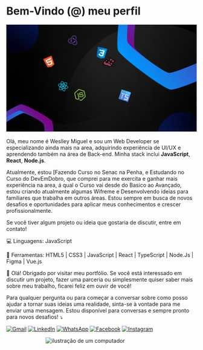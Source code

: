 # Bem-Vindo (@) meu perfil 

![GITHUB-CAPA](https://github.com/Dev-Miguel-Cafe98/Capa/blob/main/Drone_Navigation_System.gif) 



<p align="left"> 
 Olá, meu nome é Weslley Miguel e sou um Web Developer se especializando ainda mais na area, adquirindo experiência de UI/UX e aprendendo também na área de Back-end. Minha stack inclui <strong>JavaScript</strong>, <strong>React</strong>, <strong>Node.js</strong>.

Atualmente, estou [Fazendo Curso no Senac na Penha, e Estudando no Curso do DevEmDobro, que comprei para me exercita e ganhar mais experiência na area, á qual o Curso vai desde do Basico ao Avançado, estou criando atualmente algumas Wifreme e Desenvolvendo ideias para familiares que trabalha em outros áreas. Estou sempre em busca de novos desafios e oportunidades para aplicar meus conhecimentos e crescer profissionalmente.

Se você tiver algum projeto ou ideia que gostaria de discutir, entre em contato!
</p>

<p align="left">
 💻  Linguagens: JavaScript 
</p>

<p align="left">
  💼 Ferramentas: HTML5 | CSS3 | JavaScript | React | TypeScript | Node.Js | Figma | Vue.js
</p>

<p align="left">
  💌 Olá! Obrigado por visitar meu portfólio. Se você está interessado em discutir um projeto, fazer uma parceria ou simplesmente quiser saber mais sobre meu trabalho, ficarei feliz em ouvir de você!

Para qualquer pergunta ou para começar a conversar sobre como posso ajudar a tornar suas ideias uma realidade, sinta-se à vontade para me enviar uma mensagem. Estou disponível para conversas e sempre pronto para novos desafios! ⤵️
</p>

<p align="left">
  <a href="#" title="Gmail">
  <img src="https://img.shields.io/badge/-Gmail-FF0000?style=flat-square&labelColor=FF0000&logo=gmail&logoColor=white&link= https://mail.google.com/mail/u/0/?tab=rm&ogbl#inbox" alt="Gmail"/></a>
  <a href="#" title="LinkedIn">
  <img src="https://img.shields.io/badge/-Linkedin-0e76a8?style=flat-square&logo=Linkedin&logoColor=white&link= https://www.linkedin.com/in/weslley-miguel/" alt="LinkedIn"/></a>
  <a href="#" title="WhatsApp">
  <img src="https://img.shields.io/badge/-WhatsApp-25d366?style=flat-square&labelColor=25d366&logo=whatsapp&logoColor=white&link= https://wa.me/11961868302" alt="WhatsApp"/></a>
  <a href="#" title="Facebook">
  <img src="https://img.shields.io/badge/-Facebook-3b5998?style=flat-square&labelColor=3b5998&logo=facebook&logoColor=white&link= https://www.facebook.com/weslley.miguel.50" alt="Facebook"/></a>
  <a href="#" title="Instagram">
  <img src="https://img.shields.io/badge/-Instagram-DF0174?style=flat-square&labelColor=DF0174&logo=instagram&logoColor=white&link= https://www.instagram.com/weslley_miguel06/" alt="Instagram"/></a>
</p>

<img src="https://raw.githubusercontent.com/MicaelliMedeiros/micaellimedeiros/master/image/computer-illustration.png" alt="ilustração de um computador" min-width="400px" max-width="400px" width="400px" align="right">
